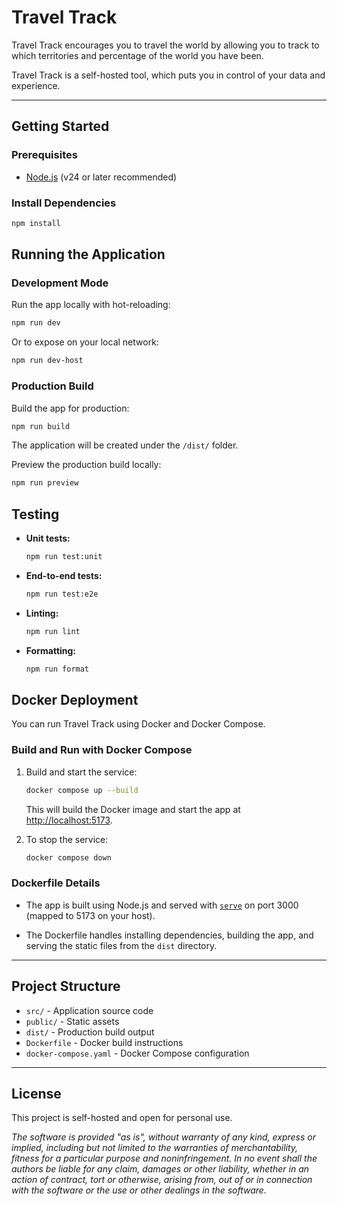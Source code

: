 # Travel Track

Travel Track encourages you to travel the world by allowing you to track to
which territories and percentage of the world you have been.

Travel Track is a self-hosted tool, which puts you in control of your data and
experience.

---

## Getting Started

### Prerequisites

- [Node.js](https://nodejs.org/) (v24 or later recommended)

### Install Dependencies

```bash
npm install
```

## Running the Application

### Development Mode

Run the app locally with hot-reloading:

```bash
npm run dev
```

Or to expose on your local network:

```bash
npm run dev-host
```

### Production Build

Build the app for production:

```bash
npm run build
```

The application will be created under the `/dist/` folder.

Preview the production build locally:

```bash
npm run preview
```

## Testing

- **Unit tests:**

  ```bash
  npm run test:unit
  ```

- **End-to-end tests:**

  ```bash
  npm run test:e2e
  ```

- **Linting:**

  ```bash
  npm run lint
  ```

- **Formatting:**

  ```bash
  npm run format
  ```

## Docker Deployment

You can run Travel Track using Docker and Docker Compose.

### Build and Run with Docker Compose

1. Build and start the service:

   ```bash
   docker compose up --build
   ```

   This will build the Docker image and start the app at [http://localhost:5173](http://localhost:5173).

2. To stop the service:

   ```bash
   docker compose down
   ```

### Dockerfile Details

- The app is built using Node.js and served with
  [`serve`](https://www.npmjs.com/package/serve) on port 3000 (mapped to 5173
  on your host).

- The Dockerfile handles installing dependencies, building the app, and serving
  the static files from the `dist` directory.

---

## Project Structure

- `src/` - Application source code
- `public/` - Static assets
- `dist/` - Production build output
- `Dockerfile` - Docker build instructions
- `docker-compose.yaml` - Docker Compose configuration

---

## License

This project is self-hosted and open for personal use.

*The software is provided "as is", without warranty of any kind, express or
implied, including but not limited to the warranties of merchantability, fitness
for a particular purpose and noninfringement. In no event shall the authors be
liable for any claim, damages or other liability, whether in an action of
contract, tort or otherwise, arising from, out of or in connection with the
software or the use or other dealings in the software.*
